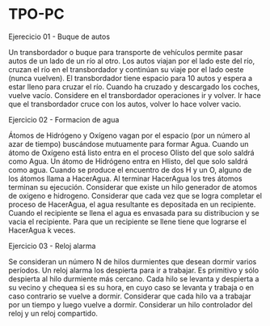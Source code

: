 # TPO-PC

Ejerecicio 01 - Buque de autos

Un transbordador o buque para transporte de vehículos permite pasar autos de un lado de un río al otro.
Los autos viajan por el lado este del río, cruzan el río en el transbordador y continúan su viaje por el lado
oeste (nunca vuelven). El transbordador tiene espacio para 10 autos y espera a estar lleno para cruzar
el río. Cuando ha cruzado y descargado los coches, vuelve vacío.
Considere en el transbordador operaciones ir y volver. 
Ir hace que el transbordador cruce con los autos, volver lo hace volver vacio.

Ejercicio 02 - Formacion de agua

Átomos de Hidrógeno y Oxígeno vagan por el espacio (por un número al azar de tiempo) buscándose
mutuamente para formar Agua. Cuando un átomo de Oxígeno está listo entra en el proceso Olisto del
que solo saldrá como Agua. Un átomo de Hidrógeno entra en Hlisto, del que solo saldrá como agua.
Cuando se produce el encuentro de dos H y un O, alguno de los átomos llama a HacerAgua. Al
terminar HacerAgua los tres átomos terminan su ejecución. Considerar que existe un hilo generador de atomos de oxigeno e hidrogeno. 
Considerar que cada vez que se logra completar el proceso de HacerAgua, el agua resultante es depositada en un recipiente.
Cuando el recipiente se llena el agua es envasada para su distribucion y se vacia el recipiente. Para que un recipiente se llene tiene que lograrse el HacerAgua k veces.

Ejercicio 03 - Reloj alarma

Se consideran un número N de hilos durmientes que desean dormir varios períodos.
Un reloj alarma los despierta para ir a trabajar. Es primitivo y sólo despierta al hilo durmiente más
cercano. Cada hilo se levanta y despierta a su vecino y chequea si es su hora, en cuyo caso se levanta
y trabaja o en caso contrario se vuelve a dormir.
Considerar que cada hilo va a trabajar por un tiempo y luego vuelve a dormir.
Considerar un hilo controlador del reloj y un reloj compartido.
